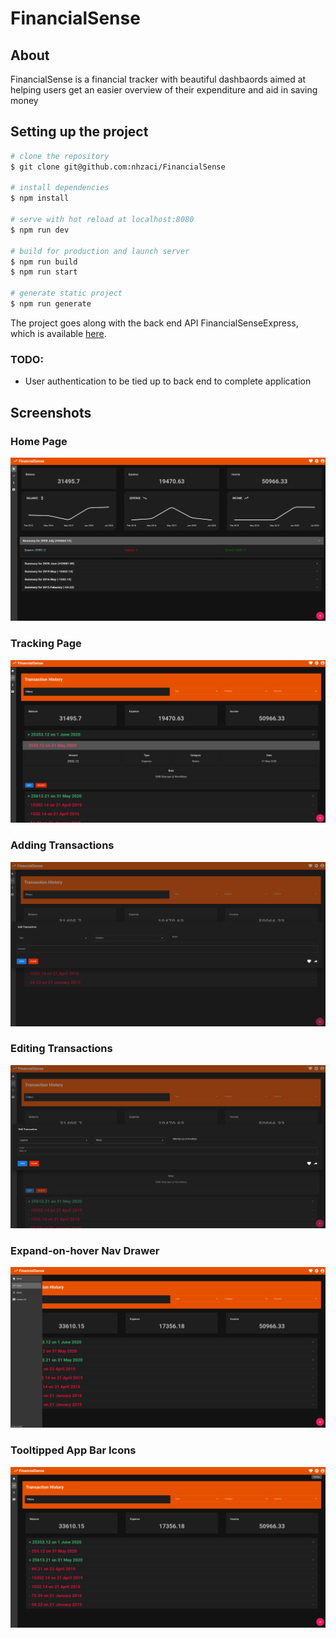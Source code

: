 # FinancialSense

## About
FinancialSense is a financial tracker with beautiful dashbaords aimed at helping users get an easier overview of their expenditure and aid in saving money

## Setting up the project

```bash
# clone the repository
$ git clone git@github.com:nhzaci/FinancialSense

# install dependencies
$ npm install

# serve with hot reload at localhost:8080
$ npm run dev

# build for production and launch server
$ npm run build
$ npm run start

# generate static project
$ npm run generate
```

The project goes along with the back end API FinancialSenseExpress, which is available [here](https://github.com/nhzaci/FinancialSenseExpress).

### TODO:

* User authentication to be tied up to back end to complete application

## Screenshots

### Home Page
![](./screenshots/HomePage.png)

### Tracking Page
![](./screenshots/TrackPage.png)

### Adding Transactions
![](./screenshots/AddTransaction.png)

### Editing Transactions
![](./screenshots/EditTransaction.png)

### Expand-on-hover Nav Drawer
![](./screenshots/NavDrawer.png)

### Tooltipped App Bar Icons
![](./screenshots/AppBarIcons.png)


